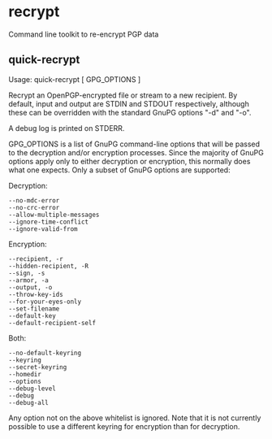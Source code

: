 # recrypt
Command line toolkit to re-encrypt PGP data

## quick-recrypt

Usage: quick-recrypt [ GPG_OPTIONS ]

Recrypt an OpenPGP-encrypted file or stream to a new recipient. By default,
input and output are STDIN and STDOUT respectively, although these can be
overridden with the standard GnuPG options "-d" and "-o".

A debug log is printed on STDERR.

GPG_OPTIONS is a list of GnuPG command-line options that will be passed to the
decryption and/or encryption processes. Since the majority of GnuPG options
apply only to either decryption or encryption, this normally does what one
expects. Only a subset of GnuPG options are supported:

Decryption:

    --no-mdc-error
    --no-crc-error
    --allow-multiple-messages
    --ignore-time-conflict
    --ignore-valid-from

Encryption:

    --recipient, -r
    --hidden-recipient, -R
    --sign, -s
    --armor, -a
    --output, -o
    --throw-key-ids
    --for-your-eyes-only
    --set-filename
    --default-key
    --default-recipient-self

Both:

    --no-default-keyring
    --keyring
    --secret-keyring
    --homedir
    --options
    --debug-level
    --debug
    --debug-all

Any option not on the above whitelist is ignored. Note that it is not currently
possible to use a different keyring for encryption than for decryption.
